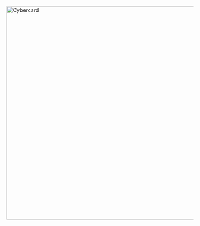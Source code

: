 <img width="2125" height="575" alt="Cybercard" src="https://github.com/user-attachments/assets/44ff24a2-ef5e-4142-81d3-12471a9f5c70" />
